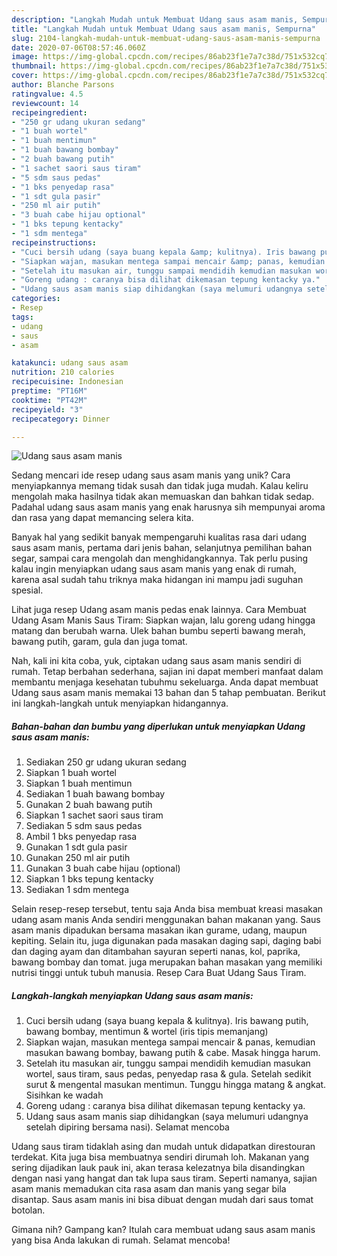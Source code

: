 ```yaml
---
description: "Langkah Mudah untuk Membuat Udang saus asam manis, Sempurna"
title: "Langkah Mudah untuk Membuat Udang saus asam manis, Sempurna"
slug: 2104-langkah-mudah-untuk-membuat-udang-saus-asam-manis-sempurna
date: 2020-07-06T08:57:46.060Z
image: https://img-global.cpcdn.com/recipes/86ab23f1e7a7c38d/751x532cq70/udang-saus-asam-manis-foto-resep-utama.jpg
thumbnail: https://img-global.cpcdn.com/recipes/86ab23f1e7a7c38d/751x532cq70/udang-saus-asam-manis-foto-resep-utama.jpg
cover: https://img-global.cpcdn.com/recipes/86ab23f1e7a7c38d/751x532cq70/udang-saus-asam-manis-foto-resep-utama.jpg
author: Blanche Parsons
ratingvalue: 4.5
reviewcount: 14
recipeingredient:
- "250 gr udang ukuran sedang"
- "1 buah wortel"
- "1 buah mentimun"
- "1 buah bawang bombay"
- "2 buah bawang putih"
- "1 sachet saori saus tiram"
- "5 sdm saus pedas"
- "1 bks penyedap rasa"
- "1 sdt gula pasir"
- "250 ml air putih"
- "3 buah cabe hijau optional"
- "1 bks tepung kentacky"
- "1 sdm mentega"
recipeinstructions:
- "Cuci bersih udang (saya buang kepala &amp; kulitnya). Iris bawang putih, bawang bombay, mentimun &amp; wortel (iris tipis memanjang)"
- "Siapkan wajan, masukan mentega sampai mencair &amp; panas, kemudian masukan bawang bombay, bawang putih &amp; cabe. Masak hingga harum."
- "Setelah itu masukan air, tunggu sampai mendidih kemudian masukan wortel, saus tiram, saus pedas, penyedap rasa &amp; gula. Setelah sedikit surut &amp; mengental masukan mentimun. Tunggu hingga matang &amp; angkat. Sisihkan ke wadah"
- "Goreng udang : caranya bisa dilihat dikemasan tepung kentacky ya."
- "Udang saus asam manis siap dihidangkan (saya melumuri udangnya setelah dipiring bersama nasi). Selamat mencoba"
categories:
- Resep
tags:
- udang
- saus
- asam

katakunci: udang saus asam 
nutrition: 210 calories
recipecuisine: Indonesian
preptime: "PT16M"
cooktime: "PT42M"
recipeyield: "3"
recipecategory: Dinner

---
```



![Udang saus asam manis](https://img-global.cpcdn.com/recipes/86ab23f1e7a7c38d/751x532cq70/udang-saus-asam-manis-foto-resep-utama.jpg)

Sedang mencari ide resep udang saus asam manis yang unik? Cara menyiapkannya memang tidak susah dan tidak juga mudah. Kalau keliru mengolah maka hasilnya tidak akan memuaskan dan bahkan tidak sedap. Padahal udang saus asam manis yang enak harusnya sih mempunyai aroma dan rasa yang dapat memancing selera kita.

Banyak hal yang sedikit banyak mempengaruhi kualitas rasa dari udang saus asam manis, pertama dari jenis bahan, selanjutnya pemilihan bahan segar, sampai cara mengolah dan menghidangkannya. Tak perlu pusing kalau ingin menyiapkan udang saus asam manis yang enak di rumah, karena asal sudah tahu triknya maka hidangan ini mampu jadi suguhan spesial.

Lihat juga resep Udang asam manis pedas enak lainnya. Cara Membuat Udang Asam Manis Saus Tiram: Siapkan wajan, lalu goreng udang hingga matang dan berubah warna. Ulek bahan bumbu seperti bawang merah, bawang putih, garam, gula dan juga tomat.


Nah, kali ini kita coba, yuk, ciptakan udang saus asam manis sendiri di rumah. Tetap berbahan sederhana, sajian ini dapat memberi manfaat dalam membantu menjaga kesehatan tubuhmu sekeluarga. Anda dapat membuat Udang saus asam manis memakai 13 bahan dan 5 tahap pembuatan. Berikut ini langkah-langkah untuk menyiapkan hidangannya.

<!--inarticleads1-->

##### Bahan-bahan dan bumbu yang diperlukan untuk menyiapkan Udang saus asam manis:

1. Sediakan 250 gr udang ukuran sedang
1. Siapkan 1 buah wortel
1. Siapkan 1 buah mentimun
1. Sediakan 1 buah bawang bombay
1. Gunakan 2 buah bawang putih
1. Siapkan 1 sachet saori saus tiram
1. Sediakan 5 sdm saus pedas
1. Ambil 1 bks penyedap rasa
1. Gunakan 1 sdt gula pasir
1. Gunakan 250 ml air putih
1. Gunakan 3 buah cabe hijau (optional)
1. Siapkan 1 bks tepung kentacky
1. Sediakan 1 sdm mentega


Selain resep-resep tersebut, tentu saja Anda bisa membuat kreasi masakan udang asam manis Anda sendiri menggunakan bahan makanan yang. Saus asam manis dipadukan bersama masakan ikan gurame, udang, maupun kepiting. Selain itu, juga digunakan pada masakan daging sapi, daging babi dan daging ayam dan ditambahan sayuran seperti nanas, kol, paprika, bawang bombay dan tomat. juga merupakan bahan masakan yang memiliki nutrisi tinggi untuk tubuh manusia. Resep Cara Buat Udang Saus Tiram. 

<!--inarticleads2-->

##### Langkah-langkah menyiapkan Udang saus asam manis:

1. Cuci bersih udang (saya buang kepala &amp; kulitnya). Iris bawang putih, bawang bombay, mentimun &amp; wortel (iris tipis memanjang)
1. Siapkan wajan, masukan mentega sampai mencair &amp; panas, kemudian masukan bawang bombay, bawang putih &amp; cabe. Masak hingga harum.
1. Setelah itu masukan air, tunggu sampai mendidih kemudian masukan wortel, saus tiram, saus pedas, penyedap rasa &amp; gula. Setelah sedikit surut &amp; mengental masukan mentimun. Tunggu hingga matang &amp; angkat. Sisihkan ke wadah
1. Goreng udang : caranya bisa dilihat dikemasan tepung kentacky ya.
1. Udang saus asam manis siap dihidangkan (saya melumuri udangnya setelah dipiring bersama nasi). Selamat mencoba


Udang saus tiram tidaklah asing dan mudah untuk didapatkan direstouran terdekat. Kita juga bisa membuatnya sendiri dirumah loh. Makanan yang sering dijadikan lauk pauk ini, akan terasa kelezatnya bila disandingkan dengan nasi yang hangat dan tak lupa saus tiram. Seperti namanya, sajian asam manis memadukan cita rasa asam dan manis yang segar bila disantap. Saus asam manis ini bisa dibuat dengan mudah dari saus tomat botolan. 

Gimana nih? Gampang kan? Itulah cara membuat udang saus asam manis yang bisa Anda lakukan di rumah. Selamat mencoba!
